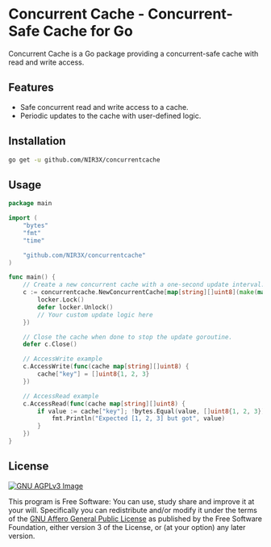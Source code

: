 # Concurrent Cache - Concurrent-Safe Cache for Go

Concurrent Cache is a Go package providing a concurrent-safe cache with read and write access.

## Features

- Safe concurrent read and write access to a cache.
- Periodic updates to the cache with user-defined logic.

## Installation

```bash
go get -u github.com/NIR3X/concurrentcache
```

## Usage

```go
package main

import (
	"bytes"
	"fmt"
	"time"

	"github.com/NIR3X/concurrentcache"
)

func main() {
	// Create a new concurrent cache with a one-second update interval.
	c := concurrentcache.NewConcurrentCache[map[string][]uint8](make(map[string][]uint8), time.Second, func(locker concurrentcache.Locker, cache map[string][]uint8) {
		locker.Lock()
		defer locker.Unlock()
		// Your custom update logic here
	})

	// Close the cache when done to stop the update goroutine.
	defer c.Close()

	// AccessWrite example
	c.AccessWrite(func(cache map[string][]uint8) {
		cache["key"] = []uint8{1, 2, 3}
	})

	// AccessRead example
	c.AccessRead(func(cache map[string][]uint8) {
		if value := cache["key"]; !bytes.Equal(value, []uint8{1, 2, 3}) {
			fmt.Println("Expected [1, 2, 3] but got", value)
		}
	})
}
```

## License
[![GNU AGPLv3 Image](https://www.gnu.org/graphics/agplv3-155x51.png)](https://www.gnu.org/licenses/agpl-3.0.html)  

This program is Free Software: You can use, study share and improve it at your
will. Specifically you can redistribute and/or modify it under the terms of the
[GNU Affero General Public License](https://www.gnu.org/licenses/agpl-3.0.html) as
published by the Free Software Foundation, either version 3 of the License, or
(at your option) any later version.
